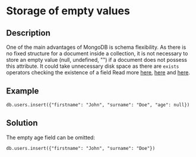 # Storage of empty values

## Description

<p>One of the main advantages of MongoDB is schema flexibility. As there is no fixed structure for a document inside a collection, it is not necessary to store an empty value (null, undefined, "") if a document does not possess this attribute. It could take unnecessary disk space as there are <code>exists</code> operators checking the existence of a field
Read more <a href="https://stackoverflow.com/questions/12403240/storing-null-vs-not-storing-the-key-at-all-in-mongodb" target="_blank">here</a>, <a href="https://www.mongodb.com/community/forums/t/not-including-fields-vs-storing-fields-with-a-null-value/8028" target="_blank">here</a> and <a href="https://www.linkedin.com/pulse/big-data-anti-patterns-marc-kenig/" target="_blank">here</a>.</p>

## Example

<pre><code>db.users.insert({"firstname": "John", "surname": "Doe", "age": null})</code></pre>

## Solution

The empty age field can be omitted:
<pre><code>db.users.insert({"firstname": "John", "surname": "Doe"})</code></pre>